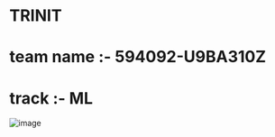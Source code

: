 # TRINIT 
# team name :-     594092-U9BA310Z
# track :- ML

![image](https://user-images.githubusercontent.com/71877477/218246311-8cb977db-4b63-4693-8e58-78e722bee502.png)

